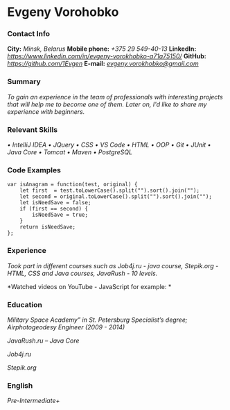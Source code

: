 # Evgeny Vorohobko

### Contact Info

**City:** *Minsk, Belarus* 
**Mobile phone:** *+375 29 549-40-13*
**LinkedIn:** *https://www.linkedin.com/in/evgeny-vorokhobko-a71a75150/*
**GitHub:** *https://github.com/1Evgen*
**E-mail:** *evgeny.vorokhobko@gmail.com*

### Summary
*To gain an experience in the team of professionals with interesting projects that will help me to become one of them.  Later on, I'd like to share my experience with beginners.*

### Relevant Skills
*•	IntelliJ IDEA*   *•	JQuery*
*•	CSS*             *•	VS Code*
*•	HTML*            *•	OOP*
*•	Git*             *•	JUnit*
*•	Java Core*       *•	Tomcat*
*•	Maven*           *•	PostgreSQL*

### Code Examples
```
var isAnagram = function(test, original) {
    let first  = test.toLowerCase().split("").sort().join("");
    let second = original.toLowerCase().split("").sort().join("");
    let isNeedSave = false;
    if (first == second) {
        isNeedSave = true;
    }
    return isNeedSave;
};
```

### Experience
*Took part in different courses such as Job4j.ru - java course, Stepik.org - HTML, CSS and Java courses, JavaRush - 10 levels.*

*Watched videos on YouTube - JavaScript for example: *

### Education
*Military Space Academy” in St. Petersburg
Specialist’s degree; Airphotogeodesy Engineer
(2009 - 2014)*

*JavaRush.ru – Java Core*

*Job4j.ru*

*Stepik.org*

### English
*Pre-Intermediate+*
